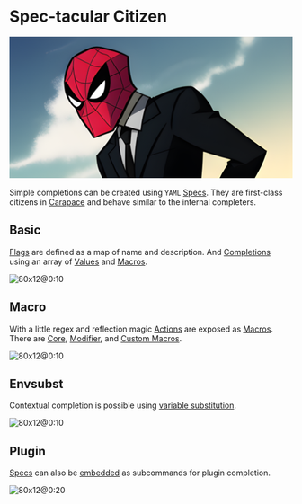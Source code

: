 # Spec-tacular Citizen

![](./spectacularCitizen/banner.png)

Simple completions can be created using `YAML` [Specs].
They are first-class citizens in [Carapace] and behave similar to the internal completers.


## Basic

[Flags] are defined as a map of name and description.
And [Completions] using an array of [Values] and [Macros].

![80x12@0:10](./spectacularCitizen/user.cast)

## Macro

With a little regex and reflection magic [Actions] are exposed as [Macros].
There are [Core], [Modifier], and [Custom Macros].

![80x12@0:10](./spectacularCitizen/macro.cast)

## Envsubst

Contextual completion is possible using [variable substitution].

![80x12@0:10](./spectacularCitizen/envsubst.cast)

## Plugin

[Specs] can also be [embedded] as subcommands for plugin completion.

![80x12@0:20](./spectacularCitizen/plugin.cast)


[Carapace]:https://carapace.sh
[Core]:https://carapace-sh.github.io/carapace-spec/carapace-spec/macros/core.html
[Custom Macros]:https://carapace-sh.github.io/carapace-bin/spec/macros.html
[Modifier]:https://carapace-sh.github.io/carapace-spec/carapace-spec/macros/modifier.html
[variable substitution]:https://carapace-sh.github.io/carapace-spec/carapace-spec/variables.html

[Actions]:https://carapace-sh.github.io/carapace/carapace/action.html
[Specs]:https://carapace-sh.github.io/carapace-bin/spec.html
[Flags]:https://carapace-sh.github.io/carapace-spec/carapace-spec/command/flags.html
[Completions]:https://carapace-sh.github.io/carapace-spec/carapace-spec/command/completion.html

[Values]:https://carapace-sh.github.io/carapace-spec/carapace-spec/values.html
[Macros]:https://carapace-sh.github.io/carapace-spec/carapace-spec/macros.html

[embedded]:https://carapace-sh.github.io/carapace-bin/spec/embed.html
